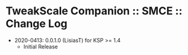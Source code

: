 # TweakScale Companion :: SMCE :: Change Log

* 2020-0413: 0.0.1.0 (LisiasT) for KSP >= 1.4
	+ Initial Release
